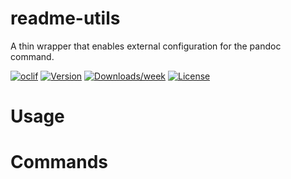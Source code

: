 readme-utils
============

A thin wrapper that enables external configuration for the pandoc command.

[![oclif](https://img.shields.io/badge/cli-oclif-brightgreen.svg)](https://oclif.io)
[![Version](https://img.shields.io/npm/v/readme-utils.svg)](https://npmjs.org/package/readme-utils)
[![Downloads/week](https://img.shields.io/npm/dw/readme-utils.svg)](https://npmjs.org/package/readme-utils)
[![License](https://img.shields.io/npm/l/readme-utils.svg)](https://github.com/tormenteddan/readme-utils/blob/master/package.json)

<!-- toc -->
# Usage
<!-- usage -->
# Commands
<!-- commands -->

